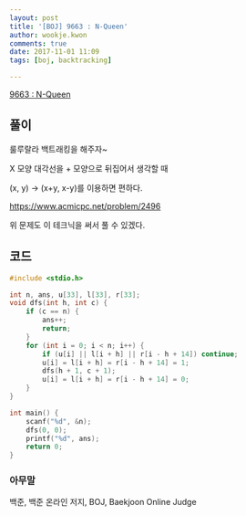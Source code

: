 ```yaml
---
layout: post
title: '[BOJ] 9663 : N-Queen'
author: wookje.kwon
comments: true
date: 2017-11-01 11:09
tags: [boj, backtracking]

---
```


[9663 : N-Queen](https://www.acmicpc.net/problem/9663)

## 풀이

룰루랄라 백트래킹을 해주자~

X 모양 대각선을 + 모양으로 뒤집어서 생각할 때

(x, y) -> (x+y, x-y)를 이용하면 편하다.

https://www.acmicpc.net/problem/2496

위 문제도 이 테크닉을 써서 풀 수 있겠다.

## 코드

```cpp
#include <stdio.h>

int n, ans, u[33], l[33], r[33];
void dfs(int h, int c) {
	if (c == n) {
		ans++;
		return;
	}
	for (int i = 0; i < n; i++) {
		if (u[i] || l[i + h] || r[i - h + 14]) continue;
		u[i] = l[i + h] = r[i - h + 14] = 1;
		dfs(h + 1, c + 1);
		u[i] = l[i + h] = r[i - h + 14] = 0;
	}
}

int main() {
	scanf("%d", &n);
	dfs(0, 0);
	printf("%d", ans);
	return 0;
}
```

### 아무말  
백준, 백준 온라인 저지, BOJ, Baekjoon Online Judge